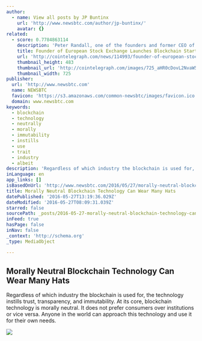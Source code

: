 ```yaml
---
author:
  - name: View all posts by JP Buntinx
    url: 'http://www.newsbtc.com/author/jp-buntinx/'
    avatar: {}
related:
  - score: 0.7784863114
    description: 'Peter Randall, one of the founders and former CEO of the alternative European stock exchange Chi-X, and Anthony Culligan, founder of peer-to-peer bitcoin trading venue Roolo, have announced to launch blockchain startup SETL. SETL will introduce a permissioned blockchain that is set to run on enterprise level servers and is said to be able to handle 100,000 transactions per second.'
    title: Founder of European Stock Exchange Launches Blockchain Startup
    url: 'http://cointelegraph.com/news/114993/founder-of-european-stock-exchange-launches-blockchain-startup'
    thumbnail_height: 483
    thumbnail_url: 'http://cointelegraph.com/images/725_aHR0cDovL2NvaW50ZWxlZ3JhcGguY29tL3N0b3JhZ2UvdXBsb2Fkcy92aWV3L2EzYmRkM2NlY2VhYTQ0MjM4YzgxZmIxNWVmNDZmZTY5LnBuZw==.jpg'
    thumbnail_width: 725
publisher:
  url: 'http://www.newsbtc.com'
  name: NEWSBTC
  favicon: 'https://s3.amazonaws.com/common-newsbtc/images/favicon.ico'
  domain: www.newsbtc.com
keywords:
  - blockchain
  - technology
  - neutrally
  - morally
  - immutability
  - instills
  - use
  - trait
  - industry
  - albeit
description: 'Regardless of which industry the blockchain is used for, the technology instills trust, transparency, and immutability. At its core, blockchain technology is morally neutral. It does not prefer consumers over institutions or vice versa. Anyone in the world can approach this technology and use it for their own needs.'
inLanguage: en
app_links: []
isBasedOnUrl: 'http://www.newsbtc.com/2016/05/27/morally-neutral-blockchain/'
title: Morally Neutral Blockchain Technology Can Wear Many Hats
datePublished: '2016-05-27T13:19:36.029Z'
dateModified: '2016-05-27T08:09:31.039Z'
starred: false
sourcePath: _posts/2016-05-27-morally-neutral-blockchain-technology-can-wear-many-hats.md
inFeed: true
hasPage: false
inNav: false
_context: 'http://schema.org'
_type: MediaObject

---
```

<article style=""><h1>Morally Neutral Blockchain Technology Can Wear Many Hats</h1><p>Regardless of which industry the blockchain is used for, the technology instills trust, transparency, and immutability. At its core, blockchain technology is morally neutral. It does not prefer consumers over institutions or vice versa. Anyone in the world can approach this technology and use it for their own needs.</p><img src="http://s3.amazonaws.com/main-newsbtc-images/2016/05/27082332/shutterstock_268729292.jpg" /></article>